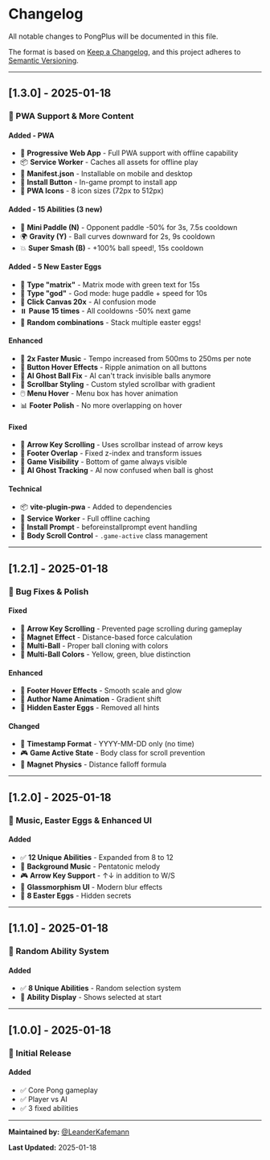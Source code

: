 ﻿# Changelog

All notable changes to PongPlus will be documented in this file.

The format is based on [Keep a Changelog](https://keepachangelog.com/en/1.0.0/),
and this project adheres to [Semantic Versioning](https://semver.org/spec/v2.0.0.html).

---

## [1.3.0] - 2025-01-18

### 📱 PWA Support & More Content

#### Added - PWA
- 📱 **Progressive Web App** - Full PWA support with offline capability
- 📦 **Service Worker** - Caches all assets for offline play
- 🔧 **Manifest.json** - Installable on mobile and desktop
- 📲 **Install Button** - In-game prompt to install app
- 🎨 **PWA Icons** - 8 icon sizes (72px to 512px)

#### Added - 15 Abilities (3 new)
- 🔻 **Mini Paddle (N)** - Opponent paddle -50% for 3s, 7.5s cooldown
- 🌍 **Gravity (Y)** - Ball curves downward for 2s, 9s cooldown
- 💥 **Super Smash (B)** - +100% ball speed!, 15s cooldown

#### Added - 5 New Easter Eggs
- 💚 **Type "matrix"** - Matrix mode with green text for 15s
- 👑 **Type "god"** - God mode: huge paddle + speed for 10s
- 🎯 **Click Canvas 20x** - AI confusion mode
- ⏸️ **Pause 15 times** - All cooldowns -50% next game
- 🎲 **Random combinations** - Stack multiple easter eggs!

#### Enhanced
- 🎵 **2x Faster Music** - Tempo increased from 500ms to 250ms per note
- 🎨 **Button Hover Effects** - Ripple animation on all buttons
- 🎯 **AI Ghost Ball Fix** - AI can't track invisible balls anymore
- 📜 **Scrollbar Styling** - Custom styled scrollbar with gradient
- 🖱️ **Menu Hover** - Menu box has hover animation
- 📊 **Footer Polish** - No more overlapping on hover

#### Fixed
- 🐛 **Arrow Key Scrolling** - Uses scrollbar instead of arrow keys
- 🐛 **Footer Overlap** - Fixed z-index and transform issues
- 🐛 **Game Visibility** - Bottom of game always visible
- 🐛 **AI Ghost Tracking** - AI now confused when ball is ghost

#### Technical
- 📦 **vite-plugin-pwa** - Added to dependencies
- 🔧 **Service Worker** - Full offline caching
- 📱 **Install Prompt** - beforeinstallprompt event handling
- 🎯 **Body Scroll Control** - `.game-active` class management

---

## [1.2.1] - 2025-01-18

### 🐛 Bug Fixes & Polish

#### Fixed
- 🐛 **Arrow Key Scrolling** - Prevented page scrolling during gameplay
- 🐛 **Magnet Effect** - Distance-based force calculation
- 🐛 **Multi-Ball** - Proper ball cloning with colors
- 🐛 **Multi-Ball Colors** - Yellow, green, blue distinction

#### Enhanced
- 🎨 **Footer Hover Effects** - Smooth scale and glow
- 🎨 **Author Name Animation** - Gradient shift
- 🧹 **Hidden Easter Eggs** - Removed all hints

#### Changed
- 📅 **Timestamp Format** - YYYY-MM-DD only (no time)
- 🎮 **Game Active State** - Body class for scroll prevention
- 🧲 **Magnet Physics** - Distance falloff formula

---

## [1.2.0] - 2025-01-18

### 🎵 Music, Easter Eggs & Enhanced UI

#### Added
- ✅ **12 Unique Abilities** - Expanded from 8 to 12
- 🎵 **Background Music** - Pentatonic melody
- 🎮 **Arrow Key Support** - ↑↓ in addition to W/S
- 🎨 **Glassmorphism UI** - Modern blur effects
- 🎯 **8 Easter Eggs** - Hidden secrets

---

## [1.1.0] - 2025-01-18

### 🎲 Random Ability System

#### Added
- ✅ **8 Unique Abilities** - Random selection system
- 🎨 **Ability Display** - Shows selected at start

---

## [1.0.0] - 2025-01-18

### 🎉 Initial Release

#### Added
- ✅ Core Pong gameplay
- ✅ Player vs AI
- ✅ 3 fixed abilities

---

**Maintained by:** [@LeanderKafemann](https://github.com/LeanderKafemann)

**Last Updated:** 2025-01-18